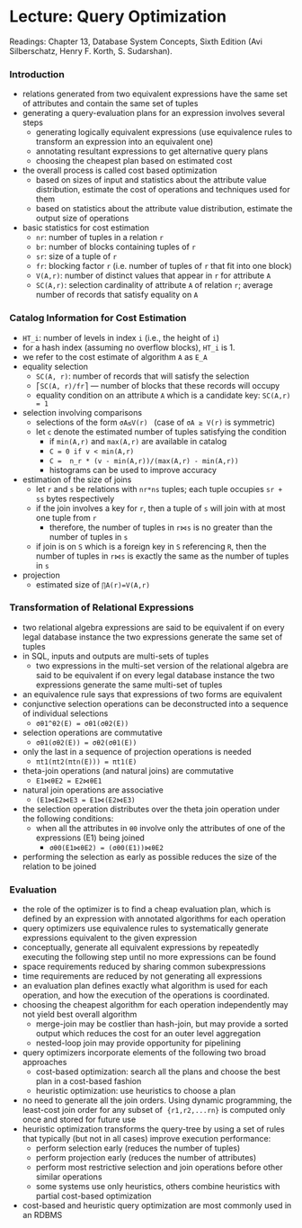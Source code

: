 # Lecture: Query Optimization

Readings: Chapter 13, Database System Concepts, Sixth Edition (Avi Silberschatz, Henry F. Korth, S. Sudarshan).

### Introduction
- relations generated from two equivalent expressions have the same set of attributes and contain the same set of tuples
- generating a query-evaluation plans for an expression involves several steps
  - generating logically equivalent expressions (use equivalence rules to transform an expression into an equivalent one)
  - annotating resultant expressions to get alternative query plans
  - choosing the cheapest plan based on estimated cost
- the overall process is called cost based optimization
  - based on sizes of input and statistics about the attribute value distribution, estimate the cost of operations and techniques used for them
  - based on statistics about the attribute value distribution, estimate the output size of operations
- basic statistics for cost estimation
  - ``nr``: number of tuples in a relation ``r``
  - ``br``: number of blocks containing tuples of ``r``
  - ``sr``: size of a tuple of ``r``
  - ``fr``: blocking factor ``r`` (i.e. number of tuples of ``r`` that fit into one block)
  - ``V(A,r)``: number of distinct values that appear in ``r`` for attribute ``A``
  - ``SC(A,r)``: selection cardinality of attribute ``A`` of relation ``r``; average number of records that satisfy equality on ``A``

### Catalog Information for Cost Estimation
- ``HT_i``: number of levels in index ``i`` (i.e., the height of ``i``)
- for a hash index (assuming no overflow blocks), ``HT_i`` is 1.
- we refer to the cost estimate of algorithm ``A`` as ``E_A``
- equality selection
  - ``SC(A, r)``: number of records that will satisfy the selection
  - ``⎡SC(A, r)/fr⎤`` — number of blocks that these records will occupy
  - equality condition on an attribute ``A`` which is a candidate key: ``SC(A,r) = 1``
- selection involving comparisons
  - selections of the form ``σA≤V(r) `` (case of ``σA ≥ V(r)`` is symmetric)
  - let ``c`` denote  the estimated number of tuples satisfying the condition
    - if ``min(A,r)`` and ``max(A,r)`` are available in catalog
    - ``C = 0 if v < min(A,r) ``
    - ``C =  n_r * (v - min(A,r))/(max(A,r) - min(A,r))``
    - histograms can be used to improve accuracy
- estimation of the size of joins
  - let ``r``  and ``s`` be relations with ``nr*ns`` tuples; each tuple occupies ``sr + ss`` bytes respectively
  - if the join involves a key for ``r``, then a tuple of ``s`` will join with at most one tuple from ``r``
    - therefore, the number of tuples in ``r⋈s`` is no greater than the number of tuples in ``s``
  - if join is on ``S`` which is a foreign key in ``S`` referencing ``R``, then the number of tuples in ``r⋈s`` is exactly the same as the number of tuples in ``s``
- projection
  - estimated size of ``∏A(r)=V(A,r)``

### Transformation of Relational Expressions
- two relational algebra expressions are said to be equivalent if on every legal database instance the two expressions generate the same set of tuples
- in SQL, inputs and outputs are multi-sets of tuples
  - two expressions in the multi-set version of the relational algebra are said to be equivalent if on every legal database instance the two expressions generate the same multi-set of tuples
- an equivalence rule says that expressions of two forms are equivalent
- conjunctive selection operations can be deconstructed into a sequence of individual selections
  - ``σθ1^θ2(E) = σθ1(σθ2(E))``
- selection operations are commutative
  - ``σθ1(σθ2(E)) = σθ2(σθ1(E))``
- only the last in a sequence of projection operations is needed
  - ``πt1(πt2(πtn(E))) = πt1(E)``
- theta-join operations (and natural joins) are commutative
  - ``E1⋈θE2 = E2⋈θE1``
- natural join operations are associative
  - ``(E1⋈E2⋈E3 = E1⋈(E2⋈E3)  ``
- the selection operation distributes over the theta join operation under the following conditions:
  - when all the attributes in ``θ0``  involve only the attributes of one of the expressions (E1) being joined
    - ``σθ0(E1⋈θE2) = (σθ0(E1))⋈θE2 ``
- performing the selection as early as possible reduces the size of the relation to be joined

### Evaluation
- the role of the optimizer is to find a cheap evaluation plan, which is defined by an expression with annotated algorithms for each operation
- query optimizers use equivalence rules to systematically generate expressions equivalent to the given expression
- conceptually, generate all equivalent expressions by repeatedly executing the following step until no more expressions can be found
- space requirements reduced by sharing common subexpressions
- time requirements are reduced by not generating all expressions
- an evaluation plan defines exactly what algorithm is used for each operation, and how the execution of the operations is coordinated.
- choosing the cheapest algorithm for each operation independently may not yield best overall algorithm
  - merge-join may be costlier than hash-join, but may provide a sorted output which reduces the cost for an outer level aggregation
  - nested-loop join may provide opportunity for pipelining
- query optimizers incorporate elements of the following two broad approaches
  - cost-based optimization: search all the plans and choose the best plan in a cost-based fashion
  - heuristic optimization: use heuristics to choose a plan
- no need to generate all the join orders.  Using dynamic programming, the least-cost join order for any subset of  ``{r1,r2,...rn}`` is computed only once and stored for future use
- heuristic optimization transforms the query-tree by using a set of rules that typically (but not in all cases) improve execution performance:
  - perform selection early (reduces the number of tuples)
  - perform projection early (reduces the number of attributes)
  - perform most restrictive selection and join operations before other similar operations
  - some systems use only heuristics, others combine heuristics with partial cost-based optimization
- cost-based and heuristic query optimization are most commonly used in an RDBMS
